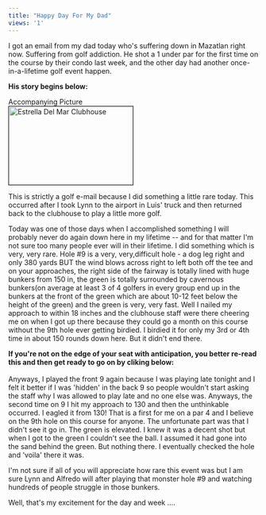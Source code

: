 ```yaml
---
title: "Happy Day For My Dad"
views: '1'
---
```

<p>I got an email from my dad today who's suffering down in Mazatlan right now.  Suffering from golf addiction.  He shot a 1 under par for the first time on the course by their condo last week, and the other day had another once-in-a-lifetime golf event happen.</p>
<p><strong>His story begins below:</strong></p>
<p>Accompanying Picture<br />
<a href="http://www.mennoboy.com/chris/archives/images/family/edmfrankgolf.JPG"><img alt="Estrella Del Mar Clubhouse" src="http://www.mennoboy.com/chris/archives/images/family/edmfrankgolf-thumb.JPG" width="250" height="158" border="1" /></a></p>
<p>This is strictly a golf e-mail because I did something a little rare today. This occurred after I took Lynn to the airport in Luis' truck and then returned back to the clubhouse to play a little more golf.</p>
<p>Today was one of those days when I accomplished something I will probably never do again down here in my lifetime -- and for that matter I'm not sure too many people ever will in their lifetime. I  did something which is very, very rare. Hole #9 is a very, very,difficult hole - a dog leg right and only 380 yards BUT the wind blows across right to left  both off the tee and on your approaches, the right side of the fairway is totally lined with huge bunkers from 150 in, the green is totally surrounded by cavernous bunkers(on average at least 3 of 4 golfers in every group end up in the bunkers at the front of the green which are about 10-12 feet below the height of the green) and the green is very, very fast. Well I nailed my approach to within 18 inches and the clubhouse staff were there cheering me on when I got up there because they could go a month on this course without the 9th hole ever getting birdied. I birdied it for only my 3rd or 4th time in about 150 rounds down here. But it didn't end there.</p>
<p><strong>If you're not on the edge of your seat with anticipation, you better re-read this and then get ready to go on by cliking below:</strong><br />
<!--more--><br />
Anyways, I played the front 9 again because I was playing late tonight and I felt it better if I was 'hidden' in the back 9 so people wouldn't start asking the staff why I was allowed to play late and no one else was. Anyways, the second time on 9 I hit my approach to 130 and then the unthinkable occurred. I eagled it from 130! That is a first for me on a par 4 and I believe on the 9th hole on this course for anyone. The unfortunate part was that I didn't see it go in. The green is elevated. I knew it was a decent shot but when I got to the green I couldn't see the ball. I assumed it had gone into the sand behind the green. But nothing there. I eventually checked the hole and 'voila' there it was.</p>
<p>I'm not sure if all of you will appreciate how rare this event was but I am sure Lynn and Alfredo will after playing that monster hole #9 and watching hundreds of people struggle in those bunkers.</p>
<p>Well, that's my excitement for the day and week ....</p>
